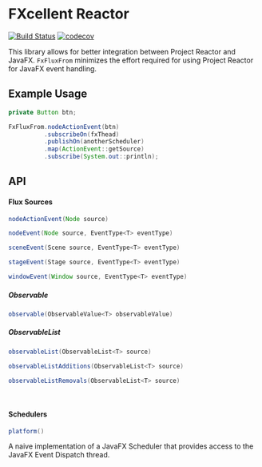 # FXcellent Reactor
[![Build Status](https://travis-ci.org/shadskii/reactor-javafx.svg?branch=master)](https://travis-ci.org/shadskii/reactor-javafx)
[![codecov](https://codecov.io/gh/shadskii/reactor-javafx/branch/master/graph/badge.svg)](https://codecov.io/gh/shadskii/reactor-javafx)

This library allows for better integration between Project Reactor and JavaFX. `FxFluxFrom` minimizes the effort required for using Project Reactor for JavaFX event handling.

## Example Usage

```java
private Button btn;

FxFluxFrom.nodeActionEvent(btn)
          .subscribeOn(fxThead)
          .publishOn(anotherScheduler)
          .map(ActionEvent::getSource)
          .subscribe(System.out::println);
```

## API

#### Flux Sources
```java
nodeActionEvent(Node source)
```

```java
nodeEvent(Node source, EventType<T> eventType)
```

```java
sceneEvent(Scene source, EventType<T> eventType)
```

```java
stageEvent(Stage source, EventType<T> eventType)
```

```java
windowEvent(Window source, EventType<T> eventType)
```

##### Observable
```java
observable(ObservableValue<T> observableValue)
```

##### ObservableList
```java
observableList(ObservableList<T> source)
```

```java
observableListAdditions(ObservableList<T> source)
```

```java
observableListRemovals(ObservableList<T> source)
```
<br />

#### Schedulers
```java
platform()
```
A naive implementation of a JavaFX Scheduler that provides access to the JavaFX Event Dispatch thread.
